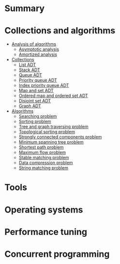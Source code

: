 # Summary

# Collections and algorithms

- [Analysis of algorithms]()
    - [Asymptotic analysis](./collections-and-algorithms/analysis-of-algorithms/asymptotic-analysis.md)
    - [Amortized analysis]()
- [Collections]()
    - [List ADT]()
    - [Stack ADT]()
    - [Queue ADT]()
    - [Priority queue ADT]()
    - [Index priority queue ADT]()
    - [Map and set ADT]()
    - [Ordered map and ordered set ADT]()
    - [Disjoint set ADT]()
    - [Graph ADT]()
- [Algorithms]()
    - [Searching problem](./collections-and-algorithms/algorithms/searching.md)
    - [Sorting problem](./collections-and-algorithms/algorithms/sorting.md)
    - [Tree and graph traversing problem](./collections-and-algorithms/algorithms/tree-and-graph-traversing.md)
    - [Topological sorting problem](./collections-and-algorithms/algorithms/topological-sorting.md)
    - [Strongly connected components problem](./collections-and-algorithms/algorithms/strongly-connected-components.md)
    - [Minimum spanning tree problem](./collections-and-algorithms/algorithms/minimum-spanning-tree.md)
    - [Shortest path problem]()
    - [Maximum flow problem]()
    - [Stable matching problem]()
    - [Data compression problem]()
    - [String matching problem]()

# Tools

# Operating systems

# Performance tuning

# Concurrent programming



